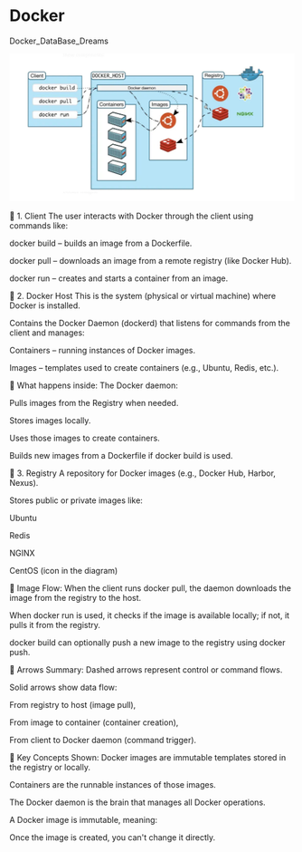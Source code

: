 # Docker
Docker_DataBase_Dreams

![Image Alt](https://github.com/ubuntomathur/Docker/blob/main/2025-04-05_23-24-44.jpg)


🔹 1. Client
The user interacts with Docker through the client using commands like:

docker build – builds an image from a Dockerfile.

docker pull – downloads an image from a remote registry (like Docker Hub).

docker run – creates and starts a container from an image.

🔹 2. Docker Host
This is the system (physical or virtual machine) where Docker is installed.

Contains the Docker Daemon (dockerd) that listens for commands from the client and manages:

Containers – running instances of Docker images.

Images – templates used to create containers (e.g., Ubuntu, Redis, etc.).

🧠 What happens inside:
The Docker daemon:

Pulls images from the Registry when needed.

Stores images locally.

Uses those images to create containers.

Builds new images from a Dockerfile if docker build is used.

🔹 3. Registry
A repository for Docker images (e.g., Docker Hub, Harbor, Nexus).

Stores public or private images like:

Ubuntu

Redis

NGINX

CentOS (icon in the diagram)

🔄 Image Flow:
When the client runs docker pull, the daemon downloads the image from the registry to the host.

When docker run is used, it checks if the image is available locally; if not, it pulls it from the registry.

docker build can optionally push a new image to the registry using docker push.

🔁 Arrows Summary:
Dashed arrows represent control or command flows.

Solid arrows show data flow:

From registry to host (image pull),

From image to container (container creation),

From client to Docker daemon (command trigger).

🧩 Key Concepts Shown:
Docker images are immutable templates stored in the registry or locally.

Containers are the runnable instances of those images.

The Docker daemon is the brain that manages all Docker operations.


A Docker image is immutable, meaning:

Once the image is created, you can't change it directly.
